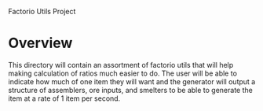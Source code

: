 Factorio Utils Project

# Overview

This directory will contain an assortment of factorio utils that will help
making calculation of ratios much easier to do. The user will be able to
indicate how much of one item they will want and the generator will output a
structure of assemblers, ore inputs, and smelters to be able to generate the
item at a rate of 1 item per second.

